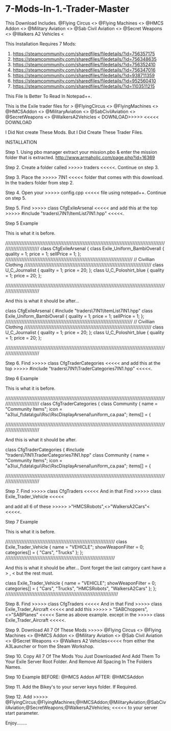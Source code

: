 # 7-Mods-In-1.-Trader-Master
This Download Includes.    @Flying Circus <> @Flying Machines <> @HMCS Addon <> @Military Aviation <> @Sab Civil Aviation <> @Secret Weapons <> @Walkers A2 Vehicles <

This Installation Requires 7 Mods:
1. https://steamcommunity.com/sharedfiles/filedetails/?id=756357175
2. https://steamcommunity.com/sharedfiles/filedetails/?id=756348635
3. https://steamcommunity.com/sharedfiles/filedetails/?id=756352410 
4. https://steamcommunity.com/sharedfiles/filedetails/?id=756347016
5. https://steamcommunity.com/sharedfiles/filedetails/?id=938711359
6. https://steamcommunity.com/sharedfiles/filedetails/?id=952560410
7. https://steamcommunity.com/sharedfiles/filedetails/?id=1103511215
  
This File Is Better To Read In Notepad++. 

This is the Exile trader files for > @FlyingCircus <> @FlyingMachines <> @HMCSAddon <> @MilitaryAviation <> @SabCivilAviation <> @SecretWeapons <> @WalkersA2Vehicles <
DOWNLOAD>>>>>  <<<<< DOWNLOAD
 
I Did Not create These Mods. But I Did Create These Trader Files. 

INSTALLATION 

Step 1. Using pbo manager extract your mission.pbo & enter the mission folder that is extracted.   http://www.armaholic.com/page.php?id=16369 

Step 2. Create a folder called >>>>> traders <<<<<. Continue on step 3. 

Step 3. Place the >>>>> 7IN1 <<<<< folder that comes with this download. In the traders folder from step 2. 

Step 4. Open your >>>>> config.cpp <<<<< file using notepad++. Continue on step 5. 

Step 5. Find >>>>> class CfgExileArsenal <<<<< and add this at the top >>>>> #include "traders\7IN1\ItemList7IN1.hpp" <<<<<.

Step 5 Example

This is what it is before.

////////////////////////////////////////////////////////////////////////////////////////////////////////////////////////
class CfgExileArsenal
{
 class Exile_Uniform_BambiOverall    { quality = 1; price = 1; sellPrice = 1; };
 ///////////////////////////////////////////////////////////////////////////////
 // Civillian Clothing
 ///////////////////////////////////////////////////////////////////////////////
 class U_C_Journalist        { quality = 1; price = 20; };
 class U_C_Poloshirt_blue       { quality = 1; price = 20; };
 
////////////////////////////////////////////////////////////////////////////////////////////////////////////////////////

And this is what it should be after...

class CfgExileArsenal
{
 #include "traders\7IN1\ItemList7IN1.hpp"
 class Exile_Uniform_BambiOverall    { quality = 1; price = 1; sellPrice = 1; };
 ///////////////////////////////////////////////////////////////////////////////
 // Civillian Clothing
 ///////////////////////////////////////////////////////////////////////////////
 class U_C_Journalist        { quality = 1; price = 20; };
 class U_C_Poloshirt_blue       { quality = 1; price = 20; };
 
////////////////////////////////////////////////////////////////////////////////////////////////////////////////////////
 
 
Step 6. Find >>>>> class CfgTraderCategories <<<<< and add this at the top >>>>> #include "traders\7IN1\TraderCategories7IN1.hpp" <<<<<.

Step 6 Example

This is what it is before.

////////////////////////////////////////////////////////////////////////////////////////////////////////////////////////
class CfgTraderCategories
{
 class Community
 {
  name = "Community Items";
  icon = "a3\ui_f\data\gui\Rsc\RscDisplayArsenal\uniform_ca.paa";
  items[] =
  {
 
////////////////////////////////////////////////////////////////////////////////////////////////////////////////////////

And this is what it should be after.

class CfgTraderCategories
{
 #include "traders\7IN1\TraderCategories7IN1.hpp"
 class Community
 {
  name = "Community Items";
  icon = "a3\ui_f\data\gui\Rsc\RscDisplayArsenal\uniform_ca.paa";
  items[] =
  {
 
//////////////////////////////////////////////////////////////////////////////////////////////////////////////////////// 

Step 7. Find >>>>> class CfgTraders <<<<< And in that Find >>>>> class Exile_Trader_Vehicle <<<<<

and add all 6 of these >>>>> >"HMCSRobots",<>"WalkersA2Cars"< <<<<<. 

Step 7 Example

This is what it is before.

////////////////////////////////////////////////////////////////////
class Exile_Trader_Vehicle
 {
  name = "VEHICLE";
  showWeaponFilter = 0;
  categories[] =
  {
   "Cars",
   "Trucks"
  };
 };
////////////////////////////////////////////////////////////////////

And this is what it should be after...   Dont forget the last catrgory cant have a > , <   but the rest must.

class Exile_Trader_Vehicle
 {
  name = "VEHICLE";
  showWeaponFilter = 0;
  categories[] =
  {
   "Cars",
   "Trucks",
   "HMCSRobots",
   "WalkersA2Cars"
  };
 };
////////////////////////////////////////////////////////////////////// 

Step 8. Find >>>>> class CfgTraders <<<<< And in that Find >>>>> class Exile_Trader_Aircraft <<<<<
and add this >>>>> > "SABChoppers",<>"SABPlanes" <<<<< Same as above example. except in the >>>>> class Exile_Trader_Aircraft <<<<<. 

Step 9. Download All 7 Of These Mods >>>>> @Flying Circus <> @Flying Machines <> @HMCS Addon <> @Military Aviation <> @Sab Civil Aviation <> @Secret Weapons <> @Walkers A2 Vehicles<<<<< from either the A3Launcher or from the Steam Workshop.
 
Step 10. Copy All 7 Of The Mods You Just Downloaded And Add Them To Your Exile Server Root Folder. And Remove All Spacing In The Folders Names.

Step 10 Example      BEFORE: @HMCS Addon   AFTER: @HMCSAddon
 
Step 11. Add the Bikey's to your server keys folder. If Required.
 
Step 12. Add >>>>> @FlyingCircus;@FlyingMachines;@HMCSAddon;@MilitaryAviation;@SabCivilAviation;@SecretWeapons;@WalkersA2Vehicles; <<<<< to your server start parameter. 


Enjoy........
